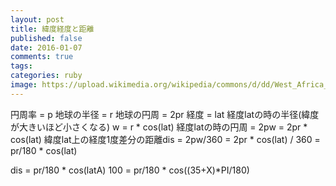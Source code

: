 ```yaml
---
layout: post
title: 緯度経度と距離
published: false
date: 2016-01-07
comments: true
tags: 
categories: ruby
image: https://upload.wikimedia.org/wikipedia/commons/d/dd/West_Africa_Catalan_Atlas.jpg
---
```


円周率     = p
地球の半径 = r
地球の円周 = 2pr
経度 = lat
経度latの時の半径(緯度が大きいほど小さくなる)  w = r * cos(lat)
経度latの時の円周 = 2pw = 2pr * cos(lat)
緯度lat上の経度1度差分の距離dis = 2pw/360 = 2pr * cos(lat) / 360 = pr/180 * cos(lat)

dis =  pr/180 * cos(latA)
100 =  pr/180 * cos((35+X)*PI/180)
